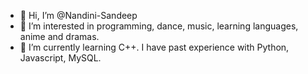 - 👋 Hi, I’m @Nandini-Sandeep
- 👀 I’m interested in programming, dance, music, learning languages, anime and dramas.
- 🌱 I’m currently learning C++. I have past experience with Python, Javascript, MySQL.


<!---
Nandini-Sandeep/Nandini-Sandeep is a ✨ special ✨ repository because its `README.md` (this file) appears on your GitHub profile.
You can click the Preview link to take a look at your changes.
--->
